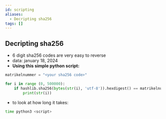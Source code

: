 ```yaml
---
id: scripting
aliases:
  - Decripting sha256
tags: []
---
```

## Decripting sha256
- 6 digit sha256 codes are very easy to reverse
- data: january 18, 2024
- **Using this simple python script:**
```python
matrikelnummer = "<your sha256 code>"

for i in range (0, 500000):
    if hashlib.sha256(bytes(str(i), 'utf-8')).hexdigest() == matrikelnummer:
        print(str(i))
```
- to look at how long it takes: 
```bash
time python3 <script>
```


